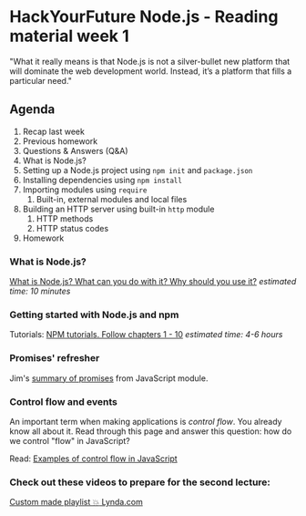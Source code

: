 # HackYourFuture Node.js - Reading material week 1

"What it really means is that Node.js is not a silver-bullet new platform that
will dominate the web development world. Instead, it’s a platform that fills a
particular need."

## Agenda

1. Recap last week
2. Previous homework
3. Questions & Answers (Q&A)
4. What is Node.js?
5. Setting up a Node.js project using `npm init` and `package.json`
6. Installing dependencies using `npm install`
7. Importing modules using `require`
    1. Built-in, external modules and local files
7. Building an HTTP server using built-in `http` module
    1. HTTP methods
    2. HTTP status codes
9. Homework

### What is Node.js?

[What is Node.js? What can you do with it? Why should you use it?](https://medium.com/@paynoattn/what-is-nodejs-what-can-you-do-with-it-why-should-you-use-it-8c8d6df32d6d#.qvbp8g4dq)
_estimated time: 10 minutes_

### Getting started with Node.js and npm

Tutorials: [NPM tutorials. Follow chapters 1 - 10](https://docs.npmjs.com/getting-started/installing-node)
_estimated time: 4-6 hours_

### Promises' refresher

Jim's [summary of promises](https://github.com/remarcmij/JavaScript/blob/master/fundamentals/promises.md)
from JavaScript module.

### Control flow and events

An important term when making applications is _control flow_. You already know
all about it. Read through this page and answer this question: how do we control
"flow" in JavaScript?

Read: [Examples of control flow in JavaScript](https://github.com/ummahusla/Codecademy-Exercise-Answers/tree/master/Language%20Skills/JavaScript/Unit%2005%20Control%20Flow/01%20More%20on%20Control%20Flow%20in%20JS)

### Check out these videos to prepare for the second lecture:

[Custom made playlist :boom: Lynda.com](https://www.lynda.com/SharedPlaylist/a034fd969ef945bb9ebbd9490cc75d5a)
